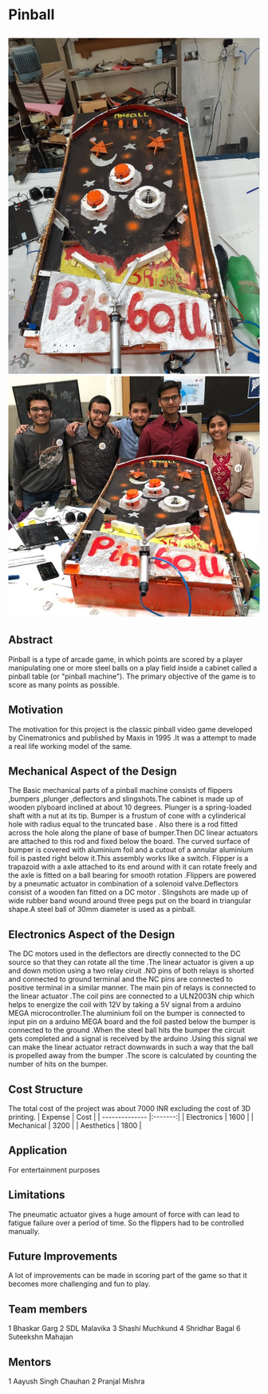 # Pinball
![pinball](https://github.com/ShridharBagal/Pinball/blob/master/Images%20and%20videos/Images/pinball.jpeg.jpg)
![pinballteam](https://github.com/ShridharBagal/Pinball/blob/master/Images%20and%20videos/Images/IMG-20190309-WA0003.jpg)
---
##  Abstract 
 Pinball is a type of arcade game, in which points are scored by a player manipulating one or more steel balls on a play field inside a cabinet called a pinball table (or "pinball machine"). The primary objective of the game is to score as many points as possible. 
##  Motivation
 The motivation for this project is the classic pinball video game developed by Cinematronics and published by Maxis in 1995 .It was a attempt to made a real life  working model of the same. 
##  Mechanical Aspect of the Design
 The Basic mechanical parts of a pinball machine consists of flippers ,bumpers ,plunger ,deflectors and slingshots.The cabinet is made up of wooden plyboard inclined at about 10 degrees. Plunger is a spring-loaded shaft with a nut at its tip. Bumper is a frustum of cone with a cylinderical hole with radius equal to the truncated base . Also there is a rod fitted across the hole along the plane of base of bumper.Then DC linear actuators are attached to this rod and fixed below the board. The curved surface of bumper is covered with aluminium foil and a cutout of a annular aluminium foil is pasted right below it.This assembly works like a switch. 
  Flipper is a trapazoid with a axle attached to its end around with it can rotate freely and the axle is fitted on a ball bearing for smooth rotation .Flippers are powered by a pneumatic actuator in combination of a solenoid valve.Deflectors consist of a wooden fan fitted on a DC motor .
  Slingshots are made up of wide rubber band wound around three pegs put on the board in triangular shape.A steel ball of 30mm diameter is used as a pinball.
##  Electronics Aspect of the Design
 The DC motors used in the deflectors are directly connected to the DC source so that they can rotate all the time .The linear actuator is given a up and down motion using a two relay ciruit .NO pins of both relays is shorted and connected to ground terminal and the NC pins are connected to positive terminal in a similar manner. The main pin of relays is connected to the linear actuator .The coil pins are connected to a ULN2003N chip which helps to energize the coil with 12V by taking a 5V signal from a arduino  MEGA microcontroller.The aluminium foil on the bumper is connected to input pin on a arduino MEGA board and the foil pasted below the bumper is connected to the ground .When the steel ball hits the bumper the circuit gets completed and a signal is received by the arduino .Using this signal we can make the linear actuator retract downwards in such a way that the ball is propelled away from the bumper .The score is calculated by counting the number of hits on the bumper. 
##  Cost Structure
 The total cost of the project was about 7000 INR excluding the cost of 3D printing.
 |  Expense       | Cost    |
 | -------------- |:-------:|
 | Electronics    |  1600   |
 | Mechanical     |  3200   |
 | Aesthetics     |  1800   |
##  Application 
 For entertainment purposes 
##  Limitations
 The pneumatic actuator gives a huge amount of force with can lead to fatigue failure over a period of time. So the flippers had to be controlled manually.
##  Future Improvements
 A lot of improvements can be made in scoring part of the game so that it becomes more challenging and fun to play.
##  Team members
1 Bhaskar Garg
2 SDL Malavika
3 Shashi Muchkund
4 Shridhar Bagal
6 Suteekshn Mahajan
##  Mentors 
1 Aayush Singh Chauhan
2 Pranjal Mishra
